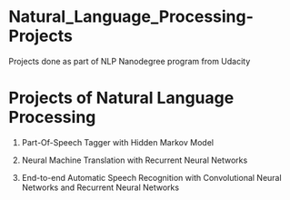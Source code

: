# Natural_Language_Processing-Projects
Projects done as part of NLP Nanodegree program from Udacity

# Projects of Natural Language Processing

1. Part-Of-Speech Tagger with Hidden Markov Model

2. Neural Machine Translation with Recurrent Neural Networks

3. End-to-end Automatic Speech Recognition with Convolutional Neural Networks and Recurrent Neural Networks

